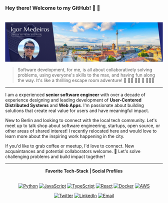 ### Hey there! Welcome to my GitHub! 👋 👋 </br></br>

<img src="https://raw.githubusercontent.com/irgmedeiros/irgmedeiros/main/Banner.png"/>

> Software development, for me, is all about collaboratively solving problems, using everyone's skills to the max, and having fun along the way. It's like a thrilling escape room adventure! 🧩 💪👫 🧑‍💻 🎉 🏃‍♀️🚪

<hr></hr>


I am a experienced **senior software engineer** with over a decade of experience designing and leading development of **User-Centered Distributed Systems** and **Web Apps**. I'm passionate about building solutions that create real value for users and have meaningful impact.

New to Berlin and looking to connect with the local tech community. Let's meet up to talk shop about software engineering, startups, open source, or other areas of shared interest! I recently relocated here and would love to learn more about the inspiring work happening in the city.

If you'd like to grab coffee or meetup, I'd love to connect. New acquaintances and potential collaborators welcome. 👋 Let's solve challenging problems and build impact together!

---

<div align="center">
<strong>Favorite Tech-Stack | Social Profiles</strong>
</div>
</br>

<div align="center">
  
[![Python](https://img.shields.io/badge/-Python-3776AB?style=flat-square&logo=python&logoColor=white)][python]
[![JavaScript](https://img.shields.io/badge/-JavaScript-F7DF1E?style=flat-square&logo=javascript&logoColor=black)][javascript]
[![TypeScript](https://img.shields.io/badge/-TypeScript-3178C6?style=flat-square&logo=typescript&logoColor=white)][typescript]
[![React](https://img.shields.io/badge/-React-61DAFB?style=flat-square&logo=react&logoColor=black)][react]
[![Docker](https://img.shields.io/badge/-Docker-2496ED?style=flat-square&logo=docker&logoColor=white)][docker]
[![AWS](https://img.shields.io/badge/-AWS-232F3E?style=flat-square&logo=amazon-aws&logoColor=white)][aws]

<div align="center">

[![Twitter](https://img.shields.io/badge/-Twitter-1DA1F2?style=flat-square&logo=twitter&logoColor=white)][twitter]
[![LinkedIn](https://img.shields.io/badge/-LinkedIn-2867B2?style=flat-square&logo=linkedin&logoColor=white)][linkedin]
[![Email](https://img.shields.io/badge/-Email-D14836?style=flat-square&logo=gmail&logoColor=white)][email]



[twitter]: https://twitter.com/irgmedeiros
[linkedin]: https://www.linkedin.com/in/igor-medeiros
[email]: mailto:irgmedeiros@proton.me
[python]: https://www.python.org/
[javascript]: https://developer.mozilla.org/en-US/docs/Web/JavaScript
[typescript]: https://www.typescriptlang.org/
[react]: https://reactjs.org/
[aws]: https://aws.amazon.com/
[docker]: https://www.docker.com/

